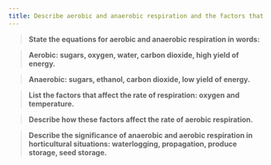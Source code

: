```yaml
---
title: Describe aerobic and anaerobic respiration and the factors that affect them.
---
```



> **State the equations for aerobic and anaerobic
respiration in words:** 

> **Aerobic: sugars, oxygen, water, carbon dioxide,
high yield of energy.** 

> **Anaerobic: sugars, ethanol, carbon dioxide, low
yield of energy.** 

> **List the factors that affect the rate of respiration:
oxygen and temperature.** 

> **Describe how these factors affect the rate of
aerobic respiration.** 

> **Describe the significance of anaerobic and
aerobic respiration in horticultural situations:
waterlogging, propagation, produce storage, seed
storage.** 

